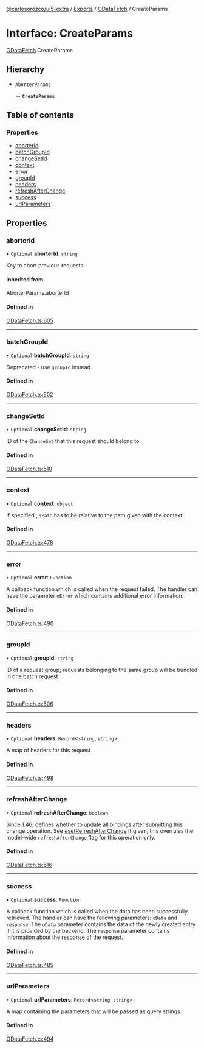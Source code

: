 [@carlosorozco/ui5-extra](../README.md) / [Exports](../modules.md) / [ODataFetch](../modules/ODataFetch.md) / CreateParams

# Interface: CreateParams

[ODataFetch](../modules/ODataFetch.md).CreateParams

## Hierarchy

- `AborterParams`

  ↳ **`CreateParams`**

## Table of contents

### Properties

- [aborterId](ODataFetch.CreateParams.md#aborterid)
- [batchGroupId](ODataFetch.CreateParams.md#batchgroupid)
- [changeSetId](ODataFetch.CreateParams.md#changesetid)
- [context](ODataFetch.CreateParams.md#context)
- [error](ODataFetch.CreateParams.md#error)
- [groupId](ODataFetch.CreateParams.md#groupid)
- [headers](ODataFetch.CreateParams.md#headers)
- [refreshAfterChange](ODataFetch.CreateParams.md#refreshafterchange)
- [success](ODataFetch.CreateParams.md#success)
- [urlParameters](ODataFetch.CreateParams.md#urlparameters)

## Properties

### aborterId

• `Optional` **aborterId**: `string`

Key to abort previous requests

#### Inherited from

AborterParams.aborterId

#### Defined in

[ODataFetch.ts:605](https://github.com/CarlosOrozco88/ODataFetch/blob/d0fcdf2/src/dev/carlosorozco/ui5Extra/ODataFetch.ts#L605)

___

### batchGroupId

• `Optional` **batchGroupId**: `string`

Deprecated - use `groupId` instead

#### Defined in

[ODataFetch.ts:502](https://github.com/CarlosOrozco88/ODataFetch/blob/d0fcdf2/src/dev/carlosorozco/ui5Extra/ODataFetch.ts#L502)

___

### changeSetId

• `Optional` **changeSetId**: `string`

ID of the `ChangeSet` that this request should belong to

#### Defined in

[ODataFetch.ts:510](https://github.com/CarlosOrozco88/ODataFetch/blob/d0fcdf2/src/dev/carlosorozco/ui5Extra/ODataFetch.ts#L510)

___

### context

• `Optional` **context**: `object`

If specified , `sPath` has to be relative to the path given with the context.

#### Defined in

[ODataFetch.ts:478](https://github.com/CarlosOrozco88/ODataFetch/blob/d0fcdf2/src/dev/carlosorozco/ui5Extra/ODataFetch.ts#L478)

___

### error

• `Optional` **error**: `Function`

A callback function which is called when the request failed. The handler can have the parameter `oError`
which contains additional error information.

#### Defined in

[ODataFetch.ts:490](https://github.com/CarlosOrozco88/ODataFetch/blob/d0fcdf2/src/dev/carlosorozco/ui5Extra/ODataFetch.ts#L490)

___

### groupId

• `Optional` **groupId**: `string`

ID of a request group; requests belonging to the same group will be bundled in one batch request

#### Defined in

[ODataFetch.ts:506](https://github.com/CarlosOrozco88/ODataFetch/blob/d0fcdf2/src/dev/carlosorozco/ui5Extra/ODataFetch.ts#L506)

___

### headers

• `Optional` **headers**: `Record`<`string`, `string`\>

A map of headers for this request

#### Defined in

[ODataFetch.ts:498](https://github.com/CarlosOrozco88/ODataFetch/blob/d0fcdf2/src/dev/carlosorozco/ui5Extra/ODataFetch.ts#L498)

___

### refreshAfterChange

• `Optional` **refreshAfterChange**: `boolean`

Since 1.46; defines whether to update all bindings after submitting this change operation. See [#setRefreshAfterChange](../modules/ODataFetch.md) If given, this overrules the model-wide `refreshAfterChange` flag for this operation
only.

#### Defined in

[ODataFetch.ts:516](https://github.com/CarlosOrozco88/ODataFetch/blob/d0fcdf2/src/dev/carlosorozco/ui5Extra/ODataFetch.ts#L516)

___

### success

• `Optional` **success**: `Function`

A callback function which is called when the data has been successfully retrieved. The handler can have
the following parameters: `oData` and `response`. The `oData` parameter contains the data of the newly
created entry if it is provided by the backend. The `response` parameter contains information about the
response of the request.

#### Defined in

[ODataFetch.ts:485](https://github.com/CarlosOrozco88/ODataFetch/blob/d0fcdf2/src/dev/carlosorozco/ui5Extra/ODataFetch.ts#L485)

___

### urlParameters

• `Optional` **urlParameters**: `Record`<`string`, `string`\>

A map containing the parameters that will be passed as query strings

#### Defined in

[ODataFetch.ts:494](https://github.com/CarlosOrozco88/ODataFetch/blob/d0fcdf2/src/dev/carlosorozco/ui5Extra/ODataFetch.ts#L494)
